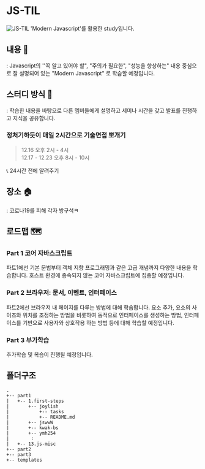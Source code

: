 # JS-TIL
![JS-TIL](https://camo.githubusercontent.com/0d4166e0f04a47966fcd8f0fbcef86b5020e8faa1d8f9f93ec3d6b82720ccca9/687474703a2f2f692e67697068792e636f6d2f335565664d30663835756251732e676966)
'Modern Javascript'를 활용한 study입니다.

## 내용 📖
: Javascript의 ''꼭 알고 있어야 할", "주의가 필요한", "성능을 향상하는" 내용 중심으로 잘 설명되어 있는 "Modern Javascript" 로 학습할 예정입니다.

## 스터디 방식 🧸
: 학습한 내용을 바탕으로 다른 멤버들에게 설명하고 세미나 시간을 갖고 발표를 진행하고 지식을 공유합니다.

### 정처기하듯이 매일 2시간으로 기술면접 뽀개기
>
> 12.16 오후 2시 - 4시 <br>
> 12.17 - 12.23 오후 8시 - 10시
>
📞 24시간 전에 알려주기


## 장소 🏠 
: 코로나19를 피해 각자 방구석ㅋ


## 로드맵 🗺 
### Part 1 코어 자바스크립트
파트1에선 기본 문법부터 객체 지향 프로그래밍과 같은 고급 개념까지 다양한 내용을 학습합니다.
호스트 환경에 종속되지 않는 코어 자바스크립트에 집중할 예정입니다.

### Part 2 브라우저: 문서, 이벤트, 인터페이스
파트2에선 브라우저 내 페이지를 다루는 방법에 대해 학습합니다. 요소 추가, 요소의 사이즈와 위치를 조정하는 방법을 비롯하여 동적으로 인터페이스를 생성하는 방법, 인터페이스를 기반으로 사용자와 상호작용 하는 방법 등에 대해 학습할 예정입니다.

### Part 3 부가학습
추가학습 및 복습이 진행될 예정입니다.

## 폴더구조
```
.
+-- part1
|   +-- 1.first-steps
|       +-- joylish
|           +-- tasks
|           +-- README.md
|       +-- jswwW
|       +-- kwak-bs
|       +-- ymh254
|        :
|   +-- 13.js-misc
+-- part2
+-- part3
+-- templates
```
